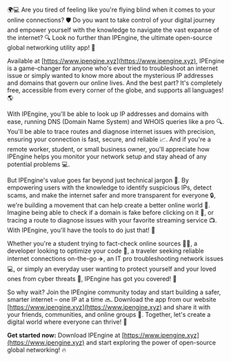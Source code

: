 🌍💻 Are you tired of feeling like you're flying blind when it comes to your online connections? 🛡️ Do you want to take control of your digital journey and empower yourself with the knowledge to navigate the vast expanse of the internet? 🔍 Look no further than IPEngine, the ultimate open-source global networking utility app! 📡

Available at [https://www.ipengine.xyz](https://www.ipengine.xyz), IPEngine is a game-changer for anyone who's ever tried to troubleshoot an internet issue or simply wanted to know more about the mysterious IP addresses and domains that govern our online lives. And the best part? It's completely free, accessible from every corner of the globe, and supports all languages! 🌎

With IPEngine, you'll be able to look up IP addresses and domains with ease, running DNS (Domain Name System) and WHOIS queries like a pro 🔍. You'll be able to trace routes and diagnose internet issues with precision, ensuring your connection is fast, secure, and reliable 📈. And if you're a remote worker, student, or small business owner, you'll appreciate how IPEngine helps you monitor your network setup and stay ahead of any potential problems 💻.

But IPEngine's value goes far beyond just technical jargon 🤔. By empowering users with the knowledge to identify suspicious IPs, detect scams, and make the internet safer and more transparent for everyone 🔒, we're building a movement that can help create a better online world 👀. Imagine being able to check if a domain is fake before clicking on it 💸, or tracing a route to diagnose issues with your favorite streaming service 📺. With IPEngine, you'll have the tools to do just that! 🎉

Whether you're a student trying to fact-check online sources 👩‍🏫, a developer looking to optimize your code 🤖, a traveler seeking reliable internet connections on-the-go ✈️, an IT pro troubleshooting network issues 💻, or simply an everyday user wanting to protect yourself and your loved ones from cyber threats 🚨, IPEngine has got you covered! 🎉

So why wait? Join the IPEngine community today and start building a safer, smarter internet – one IP at a time 🔜. Download the app from our website [https://www.ipengine.xyz](https://www.ipengine.xyz) and share it with your friends, communities, and online groups 💬. Together, let's create a digital world where everyone can thrive! 🌈

**Get started now:** Download IPEngine at [https://www.ipengine.xyz](https://www.ipengine.xyz) and start exploring the power of open-source global networking! 🔥